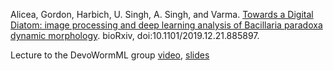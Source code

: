 Alicea, Gordon, Harbich, U. Singh, A. Singh, and Varma. [Towards a Digital Diatom: image processing and deep learning analysis of Bacillaria paradoxa dynamic morphology](https://bit.ly/378DbB1). bioRxiv, doi:10.1101/2019.12.21.885897.

Lecture to the DevoWormML group  [video](https://bit.ly/35TM2X8), [slides](https://bit.ly/371yc5g)
